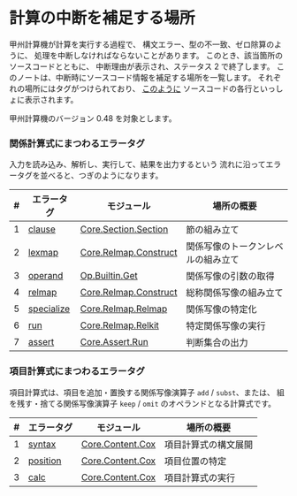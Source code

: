 # 計算の中断を補足する場所

甲州計算機が計算を実行する過程で、
構文エラー、型の不一致、ゼロ除算のように、
処理を中断しなければならないことがあります。
このとき、該当箇所のソースコードとともに、
中断理由が表示され、ステータス 2 で終了します。
このノートは、中断時にソースコード情報を補足する場所を一覧します。
それぞれの場所にはタグがつけられており、
[このように][README.md] ソースコードの各行といっしょに表示されます。

甲州計算機のバージョン 0.48 を対象とします。


### 関係計算式にまつわるエラータグ

入力を読み込み、解析し、実行して、結果を出力するという
流れに沿ってエラータグを並べると、つぎのようになります。

|  # | エラータグ   | モジュール              | 場所の概要                         |
|----|--------------|-------------------------|------------------------------------|
|  1 | [clause]     | [Core.Section.Section]  | 節の組み立て                       |
|  2 | [lexmap]     | [Core.Relmap.Construct] | 関係写像のトークンレベルの組み立て |
|  3 | [operand]    | [Op.Builtin.Get]        | 関係写像の引数の取得               |
|  4 | [relmap]     | [Core.Relmap.Construct] | 総称関係写像の組み立て             |
|  5 | [specialize] | [Core.Relmap.Relmap]    | 関係写像の特定化                   |
|  6 | [run]        | [Core.Relmap.Relkit]    | 特定関係写像の実行                 |
|  7 | [assert]     | [Core.Assert.Run]       | 判断集合の出力                     |


### 項目計算式にまつわるエラータグ

項目計算式は、項目を追加・置換する関係写像演算子 `add` / `subst`、または、
組を残す・捨てる関係写像演算子 `keep` / `omit` のオペランドとなる計算式です。

|  # | エラータグ   | モジュール              | 場所の概要                         |
|----|--------------|-------------------------|------------------------------------|
|  1 | [syntax]     | [Core.Content.Cox]      | 項目計算式の構文展開               |
|  2 | [position]   | [Core.Content.Cox]      | 項目位置の特定                     |
|  3 | [calc]       | [Core.Content.Cox]      | 項目計算式の実行                   |


[README.md]:   abort/README.md

[assert]:      abort/abort-assert.k
[calc]:        abort/abort-calc.k
[clause]:      abort/abort-clause.k
[lexmap]:      abort/abort-lexmap.k
[operand]:     abort/abort-operand.k
[position]:    abort/abort-position.k
[relmap]:      abort/abort-relmap.k
[run]:         abort/abort-run.k
[specialize]:  abort/abort-specialize.k
[syntax]:      abort/abort-syntax.k

[Core.Assert.Run]:        https://github.com/seinokatsuhiro/koshucode/blob/master/baala/core/Koshucode/Baala/Core/Assert/Run.hs
[Core.Content.Cox]:       https://github.com/seinokatsuhiro/koshucode/blob/master/baala/core/Koshucode/Baala/Core/Content/Cox.hs
[Core.Relmap.Construct]:  https://github.com/seinokatsuhiro/koshucode/blob/master/baala/core/Koshucode/Baala/Core/Relmap/Construct.hs
[Core.Relmap.Relkit]:     https://github.com/seinokatsuhiro/koshucode/blob/master/baala/core/Koshucode/Baala/Core/Relmap/Relkit.hs
[Core.Relmap.Relmap]:     https://github.com/seinokatsuhiro/koshucode/blob/master/baala/core/Koshucode/Baala/Core/Relmap/Relmap.hs
[Core.Section.Section]:   https://github.com/seinokatsuhiro/koshucode/blob/master/baala/core/Koshucode/Baala/Core/Section/Section.hs
[Op.Builtin.Get]:         https://github.com/seinokatsuhiro/koshucode/blob/master/baala/operator/Koshucode/Baala/Op/Builtin/Get.hs

